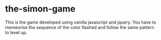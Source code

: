 # the-simon-game

This is the game developed using vanilla javascript and jquery.
You have to memeorise the sequence of the color flashed and follow the same pattern to level up.

